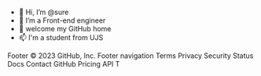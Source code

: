 - 👋 Hi, I’m @sure
- 👀 I’m a Front-end engineer
- 💞️ welcome my GitHub home
- 📫 I'm a student from UJS
<!-- - 🌱 I’m currently learning ...
- 💞️ I’m looking to collaborate on ...
- 📫 How to reach me ... -->

<!---
kyrieCCC/kyrieCCC is a ✨ special ✨ repository because its `README.md` (this file) appears on your GitHub profile.
You can click the Preview link to take a look at your changes.
--->
Footer
© 2023 GitHub, Inc.
Footer navigation
Terms
Privacy
Security
Status
Docs
Contact GitHub
Pricing
API
T
